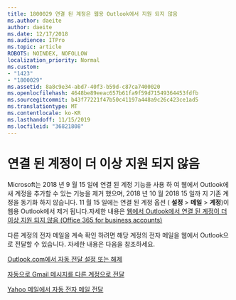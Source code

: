```yaml
---
title: 1800029 연결 된 계정은 웹용 Outlook에서 지원 되지 않음
ms.author: daeite
author: daeite
ms.date: 12/17/2018
ms.audience: ITPro
ms.topic: article
ROBOTS: NOINDEX, NOFOLLOW
localization_priority: Normal
ms.custom:
- "1423"
- "1800029"
ms.assetid: 8a8c9e34-abd7-40f3-b59d-c87ca7400020
ms.openlocfilehash: 4648be89eeac657b61fa9f59d71549364453fdfb
ms.sourcegitcommit: b43f77221f47b50c41197a448a9c26c423ce1ad5
ms.translationtype: MT
ms.contentlocale: ko-KR
ms.lasthandoff: 11/15/2019
ms.locfileid: "36821808"
---
```

# <a name="connected-accounts-are-no-longer-supported"></a>연결 된 계정이 더 이상 지원 되지 않음

Microsoft는 2018 년 9 월 15 일에 연결 된 계정 기능을 사용 하 여 웹에서 Outlook에 새 계정을 추가할 수 있는 기능을 제거 했으며, 2018 년 10 월 2018 15 일까 지 기존 계정을 동기화 하지 않습니다. 11 월 15 일에는 연결 된 계정 옵션 ( **설정** \> **메일** \> **계정**)이 웹용 Outlook에서 제거 됩니다.자세한 내용은 [웹에서 Outlook에서 연결 된 계정이 더 이상 지원 되지 않음 (Office 365 for business accounts)](https://support.office.com/article/Connected-accounts-is-no-longer-supported-in-Outlook-on-the-web-Office-365-for-business-accounts-5cc526bf-e928-4a99-8b9f-5e089df7d887)
  
다른 계정의 전자 메일을 계속 확인 하려면 해당 계정의 전자 메일을 웹에서 Outlook으로 전달할 수 있습니다. 자세한 내용은 다음을 참조하세요.
  
[Outlook.com에서 자동 전달 설정 또는 해제](https://go.microsoft.com/fwlink/?linkid=2038346)
  
[자동으로 Gmail 메시지를 다른 계정으로 전달](https://aka.ms/forward-gmail-messages)
  
[Yahoo 메일에서 자동 전자 메일 전달](https://aka.ms/yahoo-email-forwarding)
  